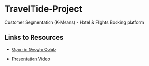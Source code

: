 # TravelTide-Project
Customer Segmentation (K-Means) - Hotel &amp; Flights Booking platform  

## Links to Resources

- [Open in Google Colab](https://colab.research.google.com/drive/1uCjS1fcmxf15ExYl0OOj-91fEJ2h0ICg?usp=sharing)

- [Presentation Video]([https://mega.nz/link-example](https://mega.nz/file/IToyBBZS#HjhJYov15hZcn1_4tc_8DgSgOwtNTx5bptt4tur81ac))
